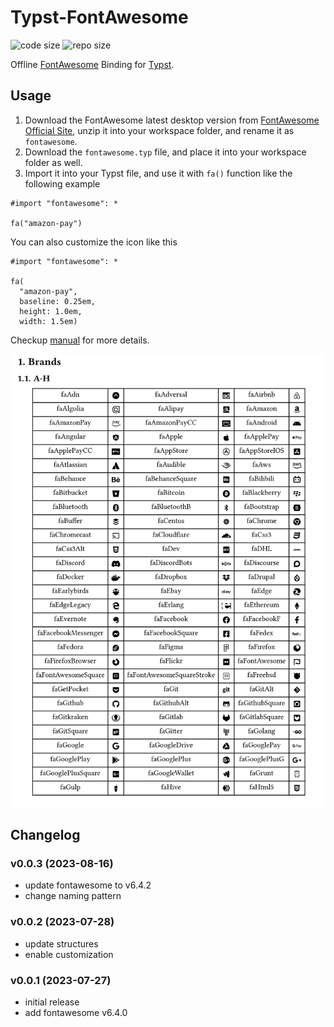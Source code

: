 # Typst-FontAwesome

![code size](https://img.shields.io/github/languages/code-size/ivaquero/typst-fontawesome.svg)
![repo size](https://img.shields.io/github/repo-size/ivaquero/typst-fontawesome.svg)

Offline [FontAwesome](https://fontawesome.com/) Binding for [Typst](https://typst.app/docs/).

## Usage

1. Download the FontAwesome latest desktop version from [FontAwesome Official Site](https://github.com/FortAwesome/Font-Awesome/releases/download/6.4.2/fontawesome-free-6.4.2-desktop.zip), unzip it into your workspace folder, and rename it as `fontawesome`.
2. Download the `fontawesome.typ` file, and place it into your workspace folder as well.
3. Import it into your Typst file, and use it with `fa()` function like the following example

```typst
#import "fontawesome": *

fa("amazon-pay")
```

You can also customize the icon like this

```typst
#import "fontawesome": *

fa(
  "amazon-pay",
  baseline: 0.25em,
  height: 1.0em,
  width: 1.5em)
```

Checkup [manual](https://github.com/ivaquero/typst-fontawesome/blob/main/manual.pdf) for more details.

![demo](demo.png)

## Changelog

### v0.0.3 (2023-08-16)

- update fontawesome to v6.4.2
- change naming pattern

### v0.0.2 (2023-07-28)

- update structures
- enable customization

### v0.0.1 (2023-07-27)

- initial release
- add fontawesome v6.4.0
